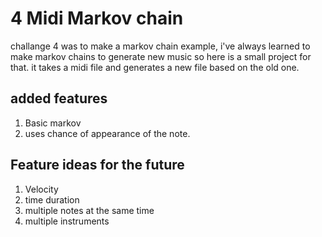 # 4 Midi Markov chain

challange 4 was to make a markov chain example, i've always learned to make markov chains to generate new music so here is a small project for that. it takes a midi file and generates a new file based on the old one. 

## added features
1. Basic markov
2. uses chance of appearance of the note.

## Feature ideas for the future
1. Velocity
2. time duration
3. multiple notes at the same time
4. multiple instruments
